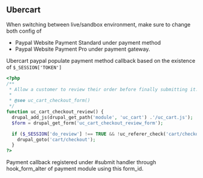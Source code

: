 ## Ubercart
When switching between live/sandbox environment, make sure to change both config of

  * Paypal Website Payment Standard under payment method
  * Paypal Website Payment Pro under payment gateway.

Ubercart paypal populate payment method callback based on the existence of `$_SESSION['TOKEN']` 

```php
<?php
/**
 * Allow a customer to review their order before finally submitting it.
 *
 * @see uc_cart_checkout_form()
 */
function uc_cart_checkout_review() {
  drupal_add_js(drupal_get_path('module', 'uc_cart') .'/uc_cart.js');
  $form = drupal_get_form('uc_cart_checkout_review_form');

  if ($_SESSION['do_review'] !== TRUE && !uc_referer_check('cart/checkout')) {
    drupal_goto('cart/checkout');
  }
?>
```

Payment callback registered under #submit handler through hook_form_alter of payment module using this form_id.

